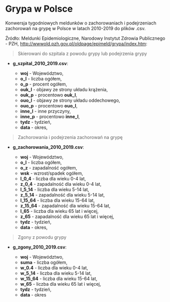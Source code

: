 # Grypa w Polsce

Konwersja tygodniowych meldunków o zachorowaniach i podejrzeniach zachorowań
na grypę w Polsce w latach 2010-2019 do plików .csv.

Źródło: Meldunki Epidemiologiczne, Narodowy Instytut Zdrowia Publicznego - PZH, http://wwwold.pzh.gov.pl/oldpage/epimeld/grypa/index.htm:

> Skierowani do szpitala z powodu grypy lub podejrzenia grypy

* **g_szpital_2010_2019.csv**:

  - **woj** - Województwo,
  - **o_l** - liczba ogółem,
  - **o_p** - procent ogółem,
  - **ouk_l** - objawy ze strony układu krążenia,
  - **ouk_p** - procentowo **ouk_l**,
  - **ouo_l** - objawy ze strony układu oddechowego,
  - **ouo_p** - procentowo **ouo_l**,
  - **inne_l** - inne przyczyny,
  - **inne_p** - procentowo **inne_l**,
  - **tydz** - tydzień,
  - **data** - okres,

> Zachorowania i podejrzenia zachorowań na grypę

- **g_zachorowania_2010_2019.csv**:

  - **woj** - Województwo,
  - **o_l** - liczba ogółem,
  - **o_z** - zapadalność ogółem,
  - **wsk** - wzrost/spadek ogółem,
  - **l_0_4** - liczba dla wieku 0-4 lat,
  - **z_0_4** - zapadalność dla wieku 0-4 lat,
  - **l_5_14** - liczba dla wieku 5-14 lat,
  - **z_5_14** - zapadalność dla wieku 5-14 lat,
  - **l_15_64** - liczba dla wieku 15-64 lat,
  - **z_15_64** - zapadalność dla wieku 15-64 lat,
  - **l_65** - liczba dla wieku 65 lat i więcej,
  - **z_65** - zapadalność dla wieku 65 lat i więcej,
  - **tydz** - tydzień,
  - **data** - okres,

> Zgony z powodu grypy

- **g_zgony_2010_2019.csv**:

  - **woj** - Województwo,
  - **suma** - liczba ogółem,
  - **w_0.4** - liczba dla wieku 0-4 lat,
  - **w_5_14** - liczba dla wieku 5-14 lat,
  - **w_15_64** - liczba dla wieku 15-64 lat,
  - **w_65** - liczba dla wieku 65 lat i więcej,
  - **tydz** - tydzień,
  - **data** - okres
